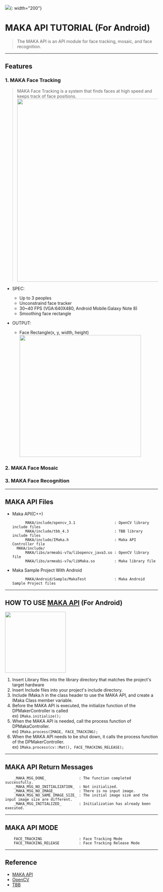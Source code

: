 
![](/img/Deepixel_logo.PNG){: width="200"}  

MAKA API TUTORIAL (For Android)
=========================

>The MAKA API is an API module for face tracking, mosaic, and face recognition.  



***
## Features

### 1. MAKA Face Tracking

>MAKA Face Tracking is a system that finds faces at high speed and keeps track of face positions. 
<img src="https://deepixel-dev1.github.io/makanative/tutorial/img/FT_SS.png" width=600></img>

* SPEC:
	* Up to 3 peoples
	* Unconstraind face tracker  
	* 30~40 FPS (VGA:640X480, Android Mobile:Galaxy Note 8)
	* Smoothing face rectangle
 
* OUTPUT:  
	* Face Rectangle(x, y, width, height)   
	<img src="https://deepixel-dev1.github.io/makanative/tutorial/img/FacePosition.png" width=400></img>

### 2. MAKA Face Mosaic

### 3. MAKA Face Recognition

*****

## MAKA API Files
 * Maka API(C++)  
   
   ```
         MAKA/include/opencv_3.1                  : OpenCV library include files
         MAKA/include/tbb_4.3                     : TBB library include files
         MAKA/include/IMaka.h                     : Maka API Controller file
	 MAKA/include/
         MAKA/libs/armeabi-v7a/libopencv_java3.so : OpenCV library file
         MAKA/libs/armeabi-v7a/libMaka.so         : Maka library file 
   ```
   
 * Maka Sample Project With Android
  
   ```
         MAKA/Android/Sample/MakaTest             : Maka Android Sample Project files
   ```

*****

## HOW TO USE [MAKA API][api] (For Android)
<img src="https://deepixel-dev1.github.io/makanative/tutorial/img/Logic.png" width=200></img>  

1. Insert Library files into the library directory that matches the project's target hardware
2. Insert Include files into your project's include directory.
3. Include IMaka.h in the class header to use the MAKA API, and create a IMaka Class member variable.
4. Before the MAKA API is executed, the initialize function of the DPMakerController is called  
	ex) ```IMaka.initialize();```
5. When the MAKA API is needed, call the process function of DPMakaController.  
	ex) ```IMaka.process(IMAGE, FACE_TRACKING);```
6. When the MAKA API needs to be shut down, it calls the process function of the DPMakerController.   
	ex) ```IMaka.process(cv::Mat(), FACE_TRACKING_RELEASE);```

*****

## MAKA API Return Messages

```
    _MAKA_MSG_DONE_               : The function completed successfully.
    _MAKA_MSG_NO_INITIALIZATION_  : Not initialized.
    _MAKA_MSG_NO_IMAGE_           : There is no input image.
    _MAKA_MSG_NO_SAME_IMAGE_SIZE_ : The initial image size and the input image size are different.
    _MAKA_MSG_INITIALIZED_        : Initialization has already been executed.
```

*****

## MAKA API MODE

```
    FACE_TRACKING                 : Face Tracking Mode
    FACE_TRACKING_RELEASE         : Face Tracking Release Mode
```

***

## Reference

- [MAKA API][api]
- [OpenCV][opencv]
- [TBB][tbb]

[opencv]: http://opencv.org/
[api]: http://opencv.org/
[tbb]: https://www.threadingbuildingblocks.org/

